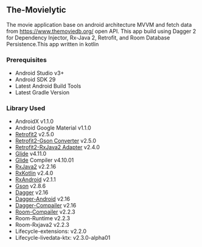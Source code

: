 ## The-Movielytic
The movie application base on android architecture MVVM and fetch data from https://www.themoviedb.org/ open API. This app build using Dagger 2 for Dependency Injector, Rx-Java 2, Retrofit, and Room Database Persistence.This app written in kotlin

### Prerequisites
- Android Studio v3+
- Android SDK 29
- Latest Android Build Tools
- Latest Gradle Version

### Library Used

- AndroidX  v1.1.0
- Android Google Material v1.1.0
- [Retrofit2](https://square.github.io/retrofit/ "Retrofit2") v2.5.0
- [Retrofit2-Gson Converter](https://github.com/square/retrofit/tree/master/retrofit-converters/gson) v2.5.0
- [Retrofit2-RxJava2 Adapter](https://github.com/square/retrofit/tree/master/retrofit-adapters/rxjava2) v2.4.0
- [Glide](https://github.com/bumptech/glide "Glide") v4.11.0
- [Glide](https://github.com/bumptech/glide "Glide") Compiler v4.10.01
- [RxJava2](https://github.com/ReactiveX/RxJava/tree/2.x) v2.2.16
- [RxKotlin](https://github.com/ReactiveX/RxKotlin) v2.4.0
- [RxAndroid](https://github.com/ReactiveX/RxAndroid) v2.1.1
- [Gson](https://github.com/google/gson) v2.8.6
- [Dagger](https://github.com/google/dagger) v2.16
- [Dagger-Android](https://github.com/google/dagger) v2.16
- [Dagger-Compailer](https://github.com/google/dagger) v2.16   
- [Room-Compailer](https://developer.android.com/jetpack/androidx/releases/room) v2.2.3
- Room-Runtime v2.2.3
- Room-Rxjava2 v2.2.3
- Lifecycle-extensions: v2.2.0
- Lifecycle-livedata-ktx: v2.3.0-alpha01

